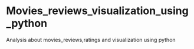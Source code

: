 # Movies_reviews_visualization_using_python
Analysis about movies_reviews,ratings and visualization using python

